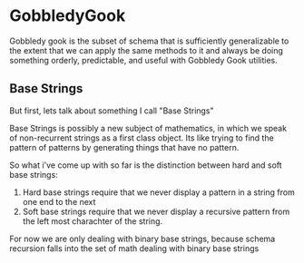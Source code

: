 # GobbledyGook

Gobbledy gook is the subset of schema that is sufficiently generalizable to the extent that we can apply the same methods to it and always be doing something orderly, predictable, and useful with Gobbledy Gook utilities.

## Base Strings
But first, lets talk about something I call "Base Strings"

Base Strings is possibly a new subject of mathematics, in which we speak of non-recurrent strings as a first class object. Its like trying to find the pattern of patterns by generating things that have no pattern.

So what i've come up with so far is the distinction between hard and soft base strings:
1. Hard base strings require that we never display a pattern in a string from one end to the next
2. Soft base strings require that we never display a recursive pattern from the left most charachter of the string.


For now we are only dealing with binary base strings, because schema recursion falls into the set of math dealing with binary base strings
